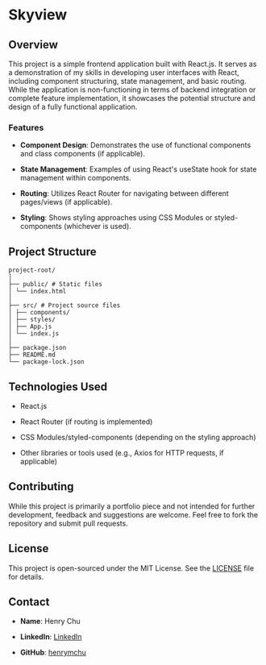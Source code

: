 # Skyview

## Overview
This project is a simple frontend application built with React.js. It serves as a demonstration of my skills in developing user interfaces with React, including component structuring, state management, and basic routing. While the application is non-functioning in terms of backend integration or complete feature implementation, it showcases the potential structure and design of a fully functional application.


### Features

- **Component Design**: Demonstrates the use of functional components and class components (if applicable).

- **State Management**: Examples of using React's useState hook for state management within components.

- **Routing**: Utilizes React Router for navigating between different pages/views (if applicable).

- **Styling**: Shows styling approaches using CSS Modules or styled-components (whichever is used).

## Project Structure
```
project-root/
│
├── public/ # Static files
│ └── index.html
│
├── src/ # Project source files
│ ├── components/
│ ├── styles/
│ ├── App.js
│ └── index.js
│
├── package.json
├── README.md
└── package-lock.json
```

## Technologies Used
- React.js

- React Router (if routing is implemented)

- CSS Modules/styled-components (depending on the styling approach)

- Other libraries or tools used (e.g., Axios for HTTP requests, if applicable)

## Contributing
While this project is primarily a portfolio piece and not intended for further development, feedback and suggestions are welcome. Feel free to fork the repository and submit pull requests.


## License
This project is open-sourced under the MIT License. See the [LICENSE](LICENSE) file for details.

## Contact

- **Name**: Henry Chu

- **LinkedIn**: [LinkedIn](https://www.linkedin.com/in/yourprofile)

- **GitHub**: [henrymchu](https://github.com/henrymchu)